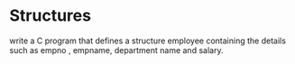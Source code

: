 # Structures
write a C program that defines a structure employee containing the details such as empno , empname, department name and salary.
